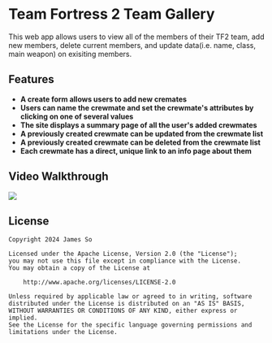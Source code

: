 # Team Fortress 2 Team Gallery

This web app allows users to view all of the members of their TF2 team, add new members, delete current members, and update data(i.e. name, class, main weapon) on exisiting members.

## Features

- **A create form allows users to add new cremates**
- **Users can name the crewmate and set the crewmate's attributes by clicking on one of several values**
- **The site displays a summary page of all the user's added crewmates**
- **A previously created crewmate can be updated from the crewmate list**
- **A previously created crewmate can be deleted from the crewmate list**
- **Each crewmate has a direct, unique link to an info page about them**

## Video Walkthrough

<a href="https://www.loom.com/share/7ee174a3d0be4c149f240d4ba08e1793">
      <img style="max-width:300px;" src="https://cdn.loom.com/sessions/thumbnails/7ee174a3d0be4c149f240d4ba08e1793-with-play.gif">
    </a>


## License

    Copyright 2024 James So

    Licensed under the Apache License, Version 2.0 (the "License");
    you may not use this file except in compliance with the License.
    You may obtain a copy of the License at

        http://www.apache.org/licenses/LICENSE-2.0

    Unless required by applicable law or agreed to in writing, software
    distributed under the License is distributed on an "AS IS" BASIS,
    WITHOUT WARRANTIES OR CONDITIONS OF ANY KIND, either express or implied.
    See the License for the specific language governing permissions and
    limitations under the License.
